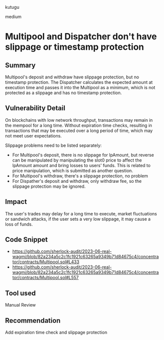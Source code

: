 kutugu

medium

# Multipool and Dispatcher don't have slippage or timestamp protection

## Summary

Multipool's deposit and withdraw have slippage protection, but no timestamp protection.
The Dispatcher calculates the expected amount at execution time and passes it into the Multipool as a minimum, which is not protected as a slippage and has no timestamp protection.

## Vulnerability Detail

On blockchains with low network throughput, transactions may remain in the mempool for a long time. Without expiration time checks, resulting in transactions that may be executed over a long period of time, which may not meet user expectations.     

Slippage problems need to be listed separately:
- For Multipool's deposit, there is no slippage for lpAmount, but reverse can be manipulated by manipulating the slot0 price to affect the lpAmount amount and bring losses to users' funds. This is related to price manipulation, which is submitted as another question.  
- For Multipool's withdraw, there's a slippage protection, no problem
- For Dispather's deposit and withdraw, only withdraw fee, so the slippage protection may be ignored.

## Impact

The user's trades may delay for a long time to execute, market fluctuations or sandwich attacks, if the user sets a very low slippage, it may cause a loss of funds.

## Code Snippet

- https://github.com/sherlock-audit/2023-06-real-wagmi/blob/82a234a5c2c1fc1921c63265a9349b71d84675c4/concentrator/contracts/Multipool.sol#L433
- https://github.com/sherlock-audit/2023-06-real-wagmi/blob/82a234a5c2c1fc1921c63265a9349b71d84675c4/concentrator/contracts/Multipool.sol#L557

## Tool used

Manual Review

## Recommendation

Add expiration time check and slippage protection
